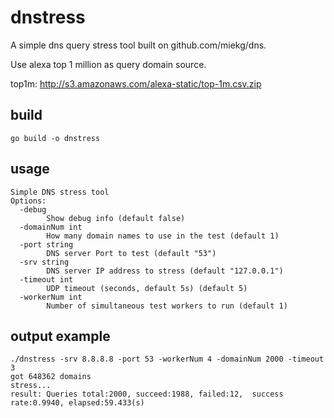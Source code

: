 # dnstress

A simple dns query stress tool built on github.com/miekg/dns.

Use alexa top 1 million as query domain source. 

top1m: http://s3.amazonaws.com/alexa-static/top-1m.csv.zip

## build
```
go build -o dnstress
```

## usage
```
Simple DNS stress tool
Options:
  -debug
        Show debug info (default false)
  -domainNum int
        How many domain names to use in the test (default 1)
  -port string
        DNS server Port to test (default "53")
  -srv string
        DNS server IP address to stress (default "127.0.0.1")
  -timeout int
        UDP timeout (seconds, default 5s) (default 5)
  -workerNum int
        Number of simultaneous test workers to run (default 1)

```

## output example
```
./dnstress -srv 8.8.8.8 -port 53 -workerNum 4 -domainNum 2000 -timeout 3            
got 648362 domains
stress...
result: Queries total:2000, succeed:1988, failed:12,  success rate:0.9940, elapsed:59.433(s)
```

